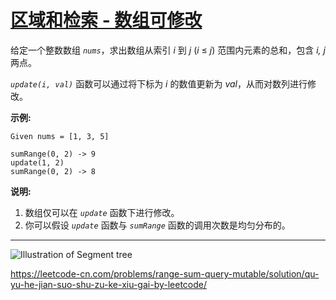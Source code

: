 # [区域和检索 - 数组可修改](https://leetcode-cn.com/problems/range-sum-query-mutable/)

给定一个整数数组  *`nums`*，求出数组从索引 *i* 到 *j* (*i* ≤ *j*) 范围内元素的总和，包含 *i, j* 两点。

*`update(i, val)`* 函数可以通过将下标为 *i* 的数值更新为 *val*，从而对数列进行修改。

**示例:**

```
Given nums = [1, 3, 5]

sumRange(0, 2) -> 9
update(1, 2)
sumRange(0, 2) -> 8
```

**说明:**

1. 数组仅可以在 *`update`* 函数下进行修改。
2. 你可以假设 *`update`* 函数与 *`sumRange`* 函数的调用次数是均匀分布的。

---

![Illustration of Segment tree](https://leetcode.com/media/original_images/307_RSQ_SegmentTree.png)

https://leetcode-cn.com/problems/range-sum-query-mutable/solution/qu-yu-he-jian-suo-shu-zu-ke-xiu-gai-by-leetcode/